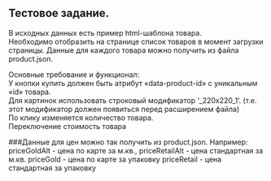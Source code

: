 ## Тестовое задание.

В исходных данных есть пример html-шаблона товара.  
Необходимо отобразить на странице список товаров в момент загрузки страницы. Данные для каждого товара можно получить из файла product.json.  
  
Основные требование и функционал:  
У кнопки купить должен быть атрибут «data-product-id» с уникальным «id» товара.  
Для картинок использовать строковый модификатор  ‘_220x220_1’. (т.е. этот модификатор должен появиться перед расширением файла)  
По клику изменяется количество товара.  
Переключение стоимость товара  
  

###Данные для цен можно так получить из product.json. 
Например:
priceGoldAlt - цена по карте за м.кв., 
priceRetailAlt - цена стандартная за м.кв.
priceGold - цена по карте за упаковку
priceRetail - цена стандартная за упаковку